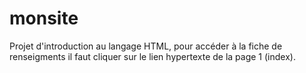 # monsite
Projet d'introduction au langage HTML, pour accéder à la fiche de renseigments il faut cliquer sur le lien hypertexte de la page 1 (index).
